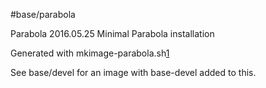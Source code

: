 #base/parabola

Parabola 2016.05.25 Minimal Parabola installation

Generated with mkimage-parabola.sh[1]

See base/devel for an image with base-devel added to this.

  [1]: https://github.com/aurelien-git/paradock/blob/master/mkimage-parabola.sh
